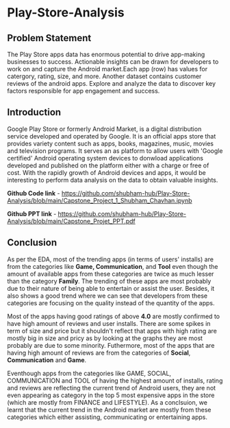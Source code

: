# Play-Store-Analysis
## Problem Statement
The Play Store apps data has enormous potential to drive app-making businesses to success. Actionable insights can be drawn for developers to work on and capture the Android market.Each app (row) has values for catergory, rating, size, and more. Another dataset contains customer reviews of the android apps.
Explore and analyze the data to discover key factors responsible for app engagement and success.

## Introduction
Google Play Store or formerly Android Market, is a digital distribution service developed and operated by Google. It is an official apps store that provides variety content such as apps, books, magazines, music, movies and television programs. It serves an as platform to allow users with 'Google certified' Android operating system devices to donwload applications developed and published on the platform either with a charge or free of cost. With the rapidly growth of Android devices and apps, it would be interesting to perform data analysis on the data to obtain valuable insights.

**Github Code link** - https://github.com/shubham-hub/Play-Store-Analysis/blob/main/Capstone_Project_1_Shubham_Chavhan.ipynb


**Github PPT link**  - https://github.com/shubham-hub/Play-Store-Analysis/blob/main/Capstone_Projet_PPT.pdf


## Conclusion
As per the EDA, most of the trending apps (in terms of users' installs) are from the categories like **Game, Communication**, and **Tool** even though the amount of available apps from these categories are twice as much lesser than the category **Family**. The trending of these apps are most probably due to their nature of being able to entertain or assist the user. Besides, it also shows a good trend where we can see that developers from these categories are focusing on the quality instead of the quantity of the apps.

Most of the apps having good ratings of above **4.0** are mostly confirmed to have high amount of reviews and user installs. There are some spikes in term of size and price but it shouldn't reflect that apps with high rating are mostly big in size and pricy as by looking at the graphs they are most probably are due to some minority. Futhermore, most of the apps that are having high amount of reviews are from the categories of **Social**, **Communication** and **Game**.

Eventhough apps from the categories like GAME, SOCIAL, COMMUNICATION and TOOL of having the highest amount of installs, rating and reviews are reflecting the current trend of Android users, they are not even appearing as category in the top 5 most expensive apps in the store (which are mostly from FINANCE and LIFESTYLE). As a conclsuion, we learnt that the current trend in the Android market are mostly from these categories which either assisting, communicating or entertaining apps.
